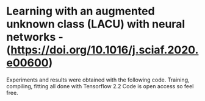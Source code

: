 # Learning with an augmented unknown class (LACU) with neural networks - (https://doi.org/10.1016/j.sciaf.2020.e00600)

Experiments and results were obtained with the following code. 
Training, compiling, fitting all done with Tensorflow 2.2
Code is open access so feel free.



